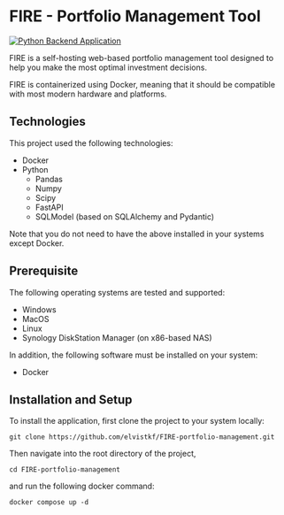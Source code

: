 # FIRE - Portfolio Management Tool
[![Python Backend Application](https://github.com/elvistkf/FIRE-portfolio-management/actions/workflows/python.yaml/badge.svg?event=push)](https://github.com/elvistkf/FIRE-portfolio-management/actions/workflows/python.yaml)

FIRE is a self-hosting web-based portfolio management tool designed to help you make the most optimal investment decisions.

FIRE is containerized using Docker, meaning that it should be compatible with most modern hardware and platforms.

## Technologies
This project used the following technologies:
- Docker
- Python
    - Pandas
    - Numpy
    - Scipy
    - FastAPI
    - SQLModel (based on SQLAlchemy and Pydantic)

Note that you do not need to have the above installed in your systems except Docker.

## Prerequisite
The following operating systems are tested and supported:
- Windows
- MacOS
- Linux
- Synology DiskStation Manager (on x86-based NAS)

In addition, the following software must be installed on your system:
- Docker

## Installation and Setup
To install the application, first clone the project to your system locally:
```
git clone https://github.com/elvistkf/FIRE-portfolio-management.git
```
Then navigate into the root directory of the project,
```
cd FIRE-portfolio-management
```
and run the following docker command:
```
docker compose up -d
```

